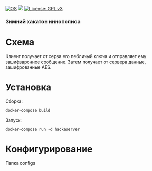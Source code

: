 [![OS](https://img.shields.io/badge/platform-linux-blue.svg)](https://www.kernel.org/)
[![](https://img.shields.io/badge/python-3.6+-blue.svg)](https://www.python.org/download/releases/3.6.0/)
[![License: GPL v3](https://img.shields.io/badge/License-GPLv3-blue.svg)](https://www.gnu.org/licenses/gpl-3.0)

### Зимний хакатон иннополиса
# Схема
Клиент получает от серва его пебличый ключа и отправляет ему зашифваронное сообщение. Затем получает от сервера данные, зашифрованные AES.

# Установка
Сборка:

`docker-compose build`

Запуск:

`docker-compose run -d hackaserver`

# Конфигурирование
Папка configs
